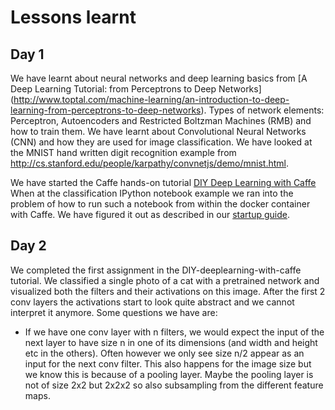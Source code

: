 # Lessons learnt

## Day 1

We have learnt about neural networks and deep learning basics from 
[A Deep Learning Tutorial: from Perceptrons to Deep Networks]
(http://www.toptal.com/machine-learning/an-introduction-to-deep-learning-from-perceptrons-to-deep-networks). 
Types of network elements: Perceptron, Autoencoders and Restricted Boltzman Machines (RMB) and how to train them.
We have learnt about Convolutional Neural Networks (CNN) and how they are used for image classification. 
We have looked at the MNIST hand written digit recognition example from
http://cs.stanford.edu/people/karpathy/convnetjs/demo/mnist.html.

We have started the Caffe hands-on tutorial
[DIY Deep Learning with Caffe](https://docs.google.com/presentation/d/1UeKXVgRvvxg9OUdh_UiC5G71UMscNPlvArsWER41PsU/edit?pli=1#slide=id.gc2fcdcce7_216_101) 
When at the classification IPython notebook example we ran into the problem of how to run such a notebook from 
within the docker container with Caffe. 
We have figured it out as described in our 
[startup guide](https://github.com/nlesc-sherlock/Sherlock/blob/master/topics/deeplearning/startupguide.md).

## Day 2 

We completed the first assignment in the DIY-deeplearning-with-caffe tutorial. We classified a single photo of a cat with a pretrained network and visualized both the filters and their activations on this image. After the first 2 conv layers the activations start to look quite abstract and we cannot interpret it anymore. Some questions we have are:
- If we have one conv layer with n filters, we would expect the input of the next layer to have size n in one of its dimensions (and width and height etc in the others). Often however we only see size n/2 appear as an input for the next conv filter. This also happens for the image size but we know this is because of a pooling layer. Maybe the pooling layer is not of size 2x2 but 2x2x2 so also subsampling from the different feature maps.
